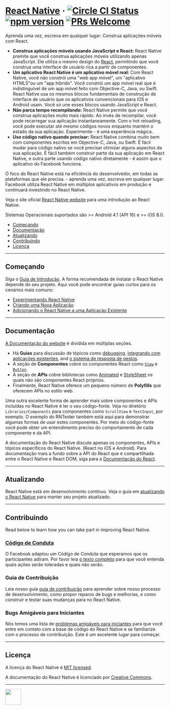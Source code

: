# [React Native](https://facebook.github.io/react-native/) &middot;  [![Circle CI Status](https://circleci.com/gh/facebook/react-native.svg?style=shield)](https://circleci.com/gh/facebook/react-native) [![npm version](https://badge.fury.io/js/react-native.svg)](https://badge.fury.io/js/react-native) [![PRs Welcome](https://img.shields.io/badge/PRs-welcome-brightgreen.svg)](CONTRIBUTING.md#pull-requests)

Aprenda uma vez, escreva em qualquer lugar: Construa aplicações móveis com React.

- **Construa aplicações móveis usando JavaScript e React:** React Native premite que você construa aplicações móveis utilizando apenas JavaScript. Ele utiliza o mesmo design do [React](https://facebook.github.io/react), permitindo que você construa uma interface de usuário rica a partir de componentes.
- **Um aplicativo React Native é um aplicativo móvel real:** Com React Native, você não constrói uma "web app móvel", um "aplicativo HTML5"ou um "app híbrido". Você constrói um app móvel real que é indistinguível de um app móvel feito com Objective-C, Java, ou Swift. React Native usa os mesmos blocos fundamentais de construção de interface de usuário que os aplicativos convencionais para iOS e Android usam. Você só une esses blocos usando JavaScript e React.
- **Não parca tempo recompilando:** React Native permite que você construa aplicações muito mais rápido. Ao invés de recompilar, você pode recarregar sua aplicação instantaneamente. Com o hot reloading, você pode executar até mesmo códigos novos enquanto mantém o estado da sua aplicação. Experimente - é uma experiência mágica..
- **Use código nativo quando precisar:** React Native combina muito bem com componentes escritos em Objective-C, Java, ou Swift. É fácil mudar para código nativo se você precisar otimizar alguns aspectos da sua aplicação. É fácil também construir parte da sua aplicação em React Native, e outra parte usando código nativo diretamente - é assim que o aplicativo do Facebook funciona.

O foco do React Native está na eficiência do desenvolvedor, em todas as plataformas que ele precisa. - aprenda uma vez, escreva em qualquer lugar. Facebook utiliza React Native em múltiplos aplicativos em produção e continuará investindo no React Native.

Veja o site oficial [React Native website](https://facebook.github.io/react-native/) para uma introdução ao React Native.

Sistemas Operacionais suportados são >= Android 4.1 (API 16) e >= iOS 8.0.

- [Começando](#getting-started)
- [Documentação](#documentation)
- [Atualizando](#upgrading)
- [Contribuindo](#contributing)
- [Licença](#license)

---

## Começando

Siga o [Guia de Introdução](https://facebook.github.io/react-native/docs/getting-started.html). A forma recomendada de instalar o React Native depende do seu projeto. Aqui você pode encontrar guias curtos para os cenários mais comuns:

- [Experimentando React Native](https://snack.expo.io/BJ-uC-nrb)
- [Criando uma Nova Aplicação](https://facebook.github.io/react-native/docs/getting-started.html)
- [Adicionando o React Native a uma Aplicação Existente](https://facebook.github.io/react-native/docs/integration-with-existing-apps.html)

---

## Documentação

[A Documentação do website](https://facebook.github.io/react-native/docs/getting-started.html) é dividida em múltiplas seções.

- Há **Guias** para discussão de tópicos como [debugging](https://facebook.github.io/react-native/docs/debugging.html), [integrando com aplicações existentes](https://facebook.github.io/react-native/docs/integration-with-existing-apps.html), and [o sistema de resposta de gestos](https://facebook.github.io/react-native/docs/gesture-responder-system.html).
- A seção de **Componentes** cobre os componentes React como [`View`](https://facebook.github.io/react-native/docs/view.html) e [`Button`](https://facebook.github.io/react-native/docs/button.html).
- A seção de **APIs** cobre bibliotecas como [Animated](https://facebook.github.io/react-native/docs/animated.html) e [StyleSheet](https://facebook.github.io/react-native/docs/stylesheet.html) os quais não são componentes React próprios.
- Finalmente, React Native oferece um pequeno número de **Polyfills** que oferecem APIs no estilo web.

Uma outra excelente forma de aprender mais sobre componentes e APIs incluídas no React Native é ler o seu código-fonte. Veja no diretório `Libraries/Components` para componentes como `ScrollView` e `TextInput`, por exemplo. O exemplo do RNTester também está aqui para demonstrar algumas formas de usar estes componentes. Por meio do código-fonte você pode obter um entendimento preciso do comportamento de cada componente e da API.

A documentação do React Native discute apenas os componentes, APIs e tópicos específicos do React Native. (React no iOS e Android). Para documentação mais a fundo sobre a API do React que é compartilhada entre o React Native e React DOM, siga para a [Documentação do React](https://facebook.github.io/react/).

---

## Atualizando

React Native está em desenvolvimento contínuo. Veja o guia em [atualizando o React Native](https://facebook.github.io/react-native/docs/upgrading.html) para manter seu projeto atualizado.

---

## Contribuindo

Read below to learn how you can take part in improving React Native.

### [Código de Conduta](https://code.facebook.com/codeofconduct)

O Facebook adaptou um Código de Conduta que esperamos que os participantes adiram. Por favor leia [o texto completo](https://code.facebook.com/codeofconduct) para que você entenda quais ações serão toleradas e quais não serão.

### Guia de Contribuição

Leia nosso guia [guia de contribuição](https://facebook.github.io/react-native/docs/contributing.html) para aprender sobre nosso processo de desenvolvimento, como propor reparos de bugs e melhorias, e como construir e testar suas mudanças para no React Native.

### Bugs Amigáveis para Iniciantes

Nós temos uma lista de [problemas amigáveis para iniciantes](https://github.com/facebook/react-native/labels/Good%20first%20issue) para que você entre em contato com a base de código do React Native e se familiarize com o processo de contribuição. Este é um excelente lugar para começar.

---

## Licença

A licença do React Native é [MIT licensed](./LICENSE).

A documentação do React Native é licenciado por [Creative Commons](./LICENSE-docs).

---

<img src="https://avatars2.githubusercontent.com/u/69631?s=200&v=4" width="50"></img>
